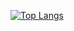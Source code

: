 [![Top Langs](https://github-readme-stats.vercel.app/api/top-langs/?username=Under4groos&layout=compact&theme=flag-india&show_icons=true)](https://github.com/anuraghazra/github-readme-stats)
 
